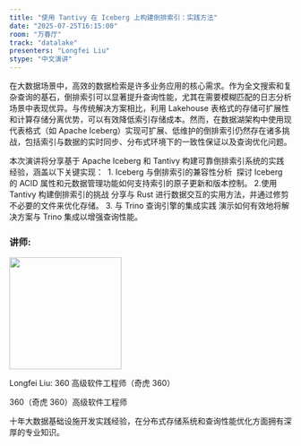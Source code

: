 ```yaml
---
title: "​​使用 Tantivy 在 Iceberg 上构建倒排索引：实践方法​​"
date: "2025-07-25T16:15:00"
room: "万春厅"
track: "datalake"
presenters: "Longfei Liu"
stype: "中文演讲"
---
```


在大数据场景中，高效的数据检索是许多业务应用的核心需求。​​作为全文搜索和复杂查询的基石，倒排索引可以显著提升查询性能，尤其在需要模糊匹配的日志分析场景中表现优异。与传统解决方案相比，利用 Lakehouse 表格式的存储可扩展性和计算存储分离优势，可以有效降低索引存储成本。然而，在数据湖架构中使用现代表格式（如 Apache Iceberg）实现可扩展、低维护的倒排索引仍然存在诸多挑战，包括索引与数据的实时同步、分布式环境下的一致性保证以及查询优化问题。

​​本次演讲将分享基于 Apache Iceberg 和 Tantivy 构建可靠倒排索引系统的实践经验，涵盖以下关键实现：
​​ ​​1. Iceberg 与倒排索引的兼容性分析
​​ 探讨 Iceberg 的 ACID 属性和元数据管理功能如何支持索引的原子更新和版本控制。
​​2.使用 Tantivy 构建倒排索引的挑战
​​分享与 Rust 进行数据交互的实用方法，并通过修剪不必要的文件来优化存储。
​​3. 与 Trino 查询引擎的集成实践
​​演示如何有效地将解决方案与 Trino 集成以增强查询性能。

### 讲师:

<img src="https://sessionize.com/image/ef8c-400o400o1-E5oCBuuC86mqfMxuzYXMs1.png" width="200" /><br/>

Longfei Liu: 360 高级软件工程师（奇虎 360）

360（奇虎 360）高级软件工程师​​

十年大数据基础设施开发实践经验，在分布式存储系统和查询性能优化方面拥有深厚的专业知识。